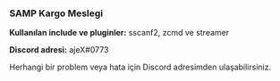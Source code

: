 ### **SAMP Kargo Meslegi**

**Kullanılan include ve pluginler:** sscanf2, zcmd ve streamer

**Discord adresi:** ajeX#0773

Herhangi bir problem veya hata için Discord adresimden ulaşabilirsiniz.
  

